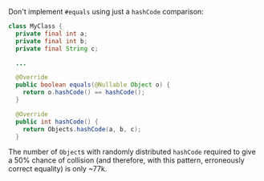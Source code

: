 Don't implement `#equals` using just a `hashCode` comparison:

```java
class MyClass {
  private final int a;
  private final int b;
  private final String c;

  ...

  @Override
  public boolean equals(@Nullable Object o) {
    return o.hashCode() == hashCode();
  }

  @Override
  public int hashCode() {
    return Objects.hashCode(a, b, c);
  }
```

The number of `Object`s with randomly distributed `hashCode` required to give a
50% chance of collision (and therefore, with this pattern, erroneously correct
equality) is only ~77k.
